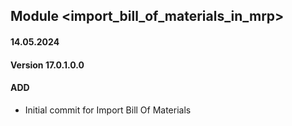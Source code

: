 ## Module <import_bill_of_materials_in_mrp>

#### 14.05.2024
#### Version 17.0.1.0.0
#### ADD
- Initial commit for Import Bill Of Materials
